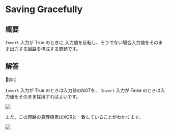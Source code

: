 # Saving Gracefully

## 概要

`Invert` 入力が <span class="T">True</span> のときに
入力値を反転し、そうでない場合入力値をそのまま出力する回路を構成する問題です。

## 解答

<div class="spoiler-controller material-icons">&#xE5CF;開く</div>
<div class="spoiler">

`Invert` 入力が <span class="T">True</span> のときは入力値のNOTを、
`Invert` 入力が <span class="False">False</span> のときは入力値をそのまま採用すればよいです。

![](https://gyazo.com/b849f7cd8caf63022302917da56f3cc0.png)

また、この回路の真理値表はXORと一致していることがわかります。

![](https://gyazo.com/427a3787073ca49643eb1bc93a774cc5.png)

</div>